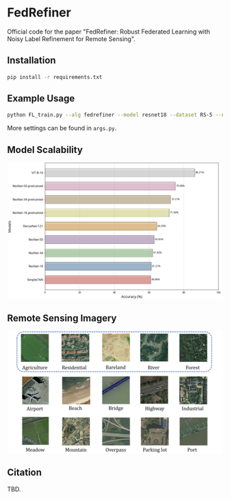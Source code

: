 # FedRefiner

Official code for the paper "FedRefiner: Robust Federated Learning with Noisy Label Refinement for Remote Sensing".

## Installation

```bash
pip install -r requirements.txt
```

## Example Usage

```bash
python FL_train.py --alg fedrefiner --model resnet18 --dataset RS-5 --noise_rate 0.8 --noise_pattern symmetric
```
More settings can be found in `args.py`.


## Model Scalability

![Model Scalability](./model_scale.png)


## Remote Sensing Imagery
![Remote Sensing Imagery](./raw_rs.png)


## Citation

TBD.